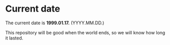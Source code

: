 # Current date

The current date is **1999.01.17.** (YYYY.MM.DD.)

This repository will be good when the world ends, so we will know how long it lasted.